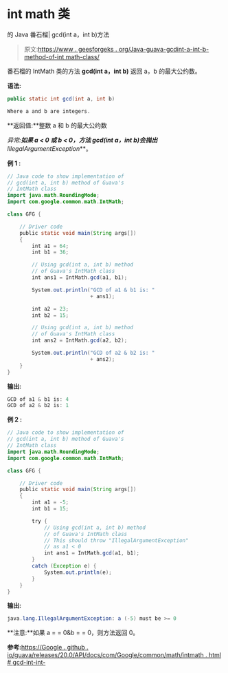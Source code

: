 # int math 类

的 Java 番石榴| gcd(int a，int b)方法

> 原文:[https://www . geesforgeks . org/Java-guava-gcdint-a-int-b-method-of-int math-class/](https://www.geeksforgeeks.org/java-guava-gcdint-a-int-b-method-of-intmath-class/)

番石榴的 IntMath 类的方法 **gcd(int a，int b)** 返回 a，b 的最大公约数。

**语法:**

```java
public static int gcd(int a, int b)

Where a and b are integers.

```

**返回值:**整数 a 和 b 的最大公约数

**异常:**如果 a < 0 或 b < 0，方法 gcd(int a，int b)会抛出***IllegalArgumentException***。

**例 1 :**

```java
// Java code to show implementation of
// gcd(int a, int b) method of Guava's
// IntMath class
import java.math.RoundingMode;
import com.google.common.math.IntMath;

class GFG {

    // Driver code
    public static void main(String args[])
    {
        int a1 = 64;
        int b1 = 36;

        // Using gcd(int a, int b) method
        // of Guava's IntMath class
        int ans1 = IntMath.gcd(a1, b1);

        System.out.println("GCD of a1 & b1 is: "
                           + ans1);

        int a2 = 23;
        int b2 = 15;

        // Using gcd(int a, int b) method
        // of Guava's IntMath class
        int ans2 = IntMath.gcd(a2, b2);

        System.out.println("GCD of a2 & b2 is: "
                           + ans2);
    }
}
```

**输出:**

```java
GCD of a1 & b1 is: 4
GCD of a2 & b2 is: 1

```

**例 2 :**

```java
// Java code to show implementation of
// gcd(int a, int b) method of Guava's
// IntMath class
import java.math.RoundingMode;
import com.google.common.math.IntMath;

class GFG {

    // Driver code
    public static void main(String args[])
    {
        int a1 = -5;
        int b1 = 15;

        try {
            // Using gcd(int a, int b) method
            // of Guava's IntMath class
            // This should throw "IllegalArgumentException"
            // as a1 < 0
            int ans1 = IntMath.gcd(a1, b1);
        }
        catch (Exception e) {
            System.out.println(e);
        }
    }
}
```

**输出:**

```java
java.lang.IllegalArgumentException: a (-5) must be >= 0

```

**注意:**如果 a = = 0&b = = 0，则方法返回 0。

**参考:**[https://Google . github . io/guava/releases/20.0/API/docs/com/Google/common/math/intmath . html # gcd-int-int-](https://google.github.io/guava/releases/20.0/api/docs/com/google/common/math/IntMath.html#gcd-int-int-)